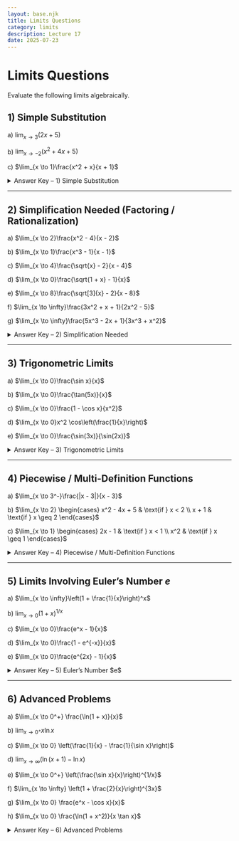 ```yaml
---
layout: base.njk
title: Limits Questions
category: limits
description: Lecture 17
date: 2025-07-23
---
```


# Limits Questions

Evaluate the following limits algebraically.

## 1) Simple Substitution

a) $\lim_{x \to 3}(2x + 5)$

b) $\lim_{x \to -2}(x^2 + 4x + 5)$

c) $\lim_{x \to 1}\frac{x^2 + x}{x + 1}$

<details>
<summary>Answer Key – 1) Simple Substitution</summary>

a) 11  
b) 1  
c) 1  

</details>

---

## 2) Simplification Needed (Factoring / Rationalization)

a) $\lim_{x \to 2}\frac{x^2 - 4}{x - 2}$

b) $\lim_{x \to 1}\frac{x^3 - 1}{x - 1}$

c) $\lim_{x \to 4}\frac{\sqrt{x} - 2}{x - 4}$

d) $\lim_{x \to 0}\frac{\sqrt{1 + x} - 1}{x}$

e) $\lim_{x \to 8}\frac{\sqrt[3]{x} - 2}{x - 8}$

f) $\lim_{x \to \infty}\frac{3x^2 + x + 1}{2x^2 - 5}$

g) $\lim_{x \to \infty}\frac{5x^3 - 2x + 1}{3x^3 + x^2}$

<details>
<summary>Answer Key – 2) Simplification Needed</summary>

a) 4  
b) 3  
c) $\frac{1}{4}$  
d) $\frac{1}{2}$  
e) $\frac{1}{12}$  
f) $\frac{3}{2}$  
g) $\frac{5}{3}$  

</details>

---

## 3) Trigonometric Limits

a) $\lim_{x \to 0}\frac{\sin x}{x}$

b) $\lim_{x \to 0}\frac{\tan(5x)}{x}$

c) $\lim_{x \to 0}\frac{1 - \cos x}{x^2}$

d) $\lim_{x \to 0}x^2 \cos\left(\frac{1}{x}\right)$

e) $\lim_{x \to 0}\frac{\sin(3x)}{\sin(2x)}$


<details>
<summary>Answer Key – 3) Trigonometric Limits</summary>

a) 1  
b) 5  
c) $\frac{1}{2}$  
d) 0  
e) $\frac{3}{2}$  

</details>

---

## 4) Piecewise / Multi-Definition Functions

a) $\lim_{x \to 3^-}\frac{|x - 3|}{x - 3}$

b) $\lim_{x \to 2}
\begin{cases}
x^2 - 4x + 5 & \text{if } x < 2 \\
x + 1 & \text{if } x \geq 2
\end{cases}$

c) $\lim_{x \to 1}
\begin{cases}
2x - 1 & \text{if } x < 1 \\
x^2 & \text{if } x \geq 1
\end{cases}$

<details>
<summary>Answer Key – 4) Piecewise / Multi-Definition Functions</summary>

a) $-1$  
b) DNE  
c) Does exist (left limit is 1, right is 1) → But both are 1, so **limit exists and is 1**  

</details>

---

## 5) Limits Involving Euler’s Number $e$

a) $\lim_{x \to \infty}\left(1 + \frac{1}{x}\right)^x$

b) $\lim_{x \to 0}\left(1 + x\right)^{1/x}$

c) $\lim_{x \to 0}\frac{e^x - 1}{x}$

d) $\lim_{x \to 0}\frac{1 - e^{-x}}{x}$

e) $\lim_{x \to 0}\frac{e^{2x} - 1}{x}$

<details>
<summary>Answer Key – 5) Euler’s Number $e$</summary>

a) $e$  
b) $e$  
c) 1  
d) 1  
e) 2  

</details>

---
## 6) Advanced Problems 

a) $\lim_{x \to 0^+} \frac{\ln(1 + x)}{x}$

b) $\lim_{x \to 0^+} x \ln x$

c) $\lim_{x \to 0} \left(\frac{1}{x} - \frac{1}{\sin x}\right)$

d) $\lim_{x \to \infty} \left(\ln(x + 1) - \ln x\right)$

e) $\lim_{x \to 0^+} \left(\frac{\sin x}{x}\right)^{1/x}$

f) $\lim_{x \to \infty} \left(1 + \frac{2}{x}\right)^{3x}$

g) $\lim_{x \to 0} \frac{e^x - \cos x}{x}$

h) $\lim_{x \to 0} \frac{\ln(1 + x^2)}{x \tan x}$

<details>
<summary>Answer Key – 6) Advanced Problems</summary>

a) 1  
b) 0  
c) 0  
d) 0  
e) 1  
f) $e^6$  
g) 1  
h) 1  

</details>
